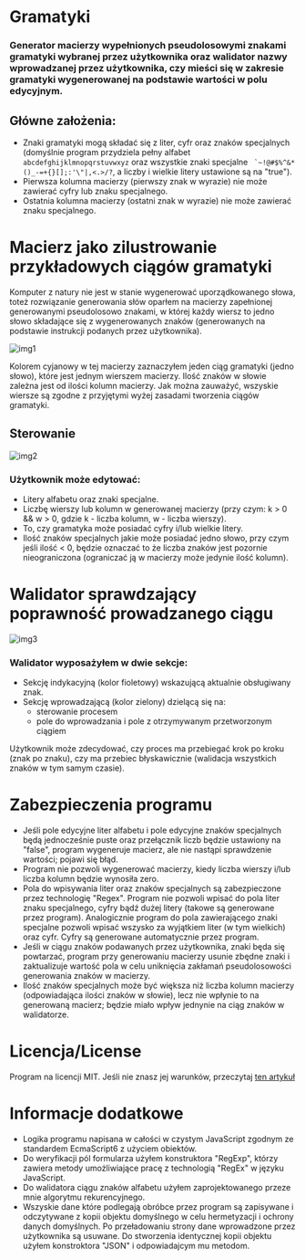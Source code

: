 # Gramatyki

### Generator macierzy wypełnionych pseudolosowymi znakami gramatyki wybranej przez użytkownika oraz walidator nazwy wprowadzanej przez użytkownika, czy mieści się w zakresie gramatyki wygenerowanej na podstawie wartości w polu edycyjnym.

## Główne założenia:
* Znaki gramatyki mogą składać się z liter, cyfr oraz znaków specjalnych (domyślnie program przydziela pełny alfabet `abcdefghijklmnopqrstuvwxyz` oraz wszystkie znaki specjalne `` `~!@#$%^&*()_-=+{}[];:'\"|,<.>/?``, a liczby i wielkie litery ustawione są na "true").
* Pierwsza kolumna macierzy (pierwszy znak w wyrazie) nie może zawierać cyfry lub znaku specjalnego.
* Ostatnia kolumna macierzy (ostatni znak w wyrazie) nie może zawierać znaku specjalnego.

# Macierz jako zilustrowanie przykładowych ciągów gramatyki
Komputer z natury nie jest w stanie wygenerować uporządkowanego słowa, toteż rozwiązanie generowania słów oparłem na macierzy zapełnionej generowanymi pseudolosowo znakami, w której każdy wiersz to jedno słowo składające się z wygenerowanych znaków (generowanych na podstawie instrukcji podanych przez użytkownika).

![img1](https://user-images.githubusercontent.com/61552854/119264429-6e740680-bbe3-11eb-9dc3-cade0dfafb6d.PNG)

Kolorem cyjanowy w tej macierzy zaznaczyłem jeden ciąg gramatyki (jedno słowo), które jest jednym wierszem macierzy. Ilość znaków w słowie zależna jest od ilości kolumn macierzy. Jak można zauważyć, wszyskie wiersze są zgodne z przyjętymi wyżej zasadami tworzenia ciągów gramatyki.

## Sterowanie

![img2](https://user-images.githubusercontent.com/61552854/119259205-6a3cee80-bbcd-11eb-9c4e-d92f3192405e.png)

### Użytkownik może edytować:
* Litery alfabetu oraz znaki specjalne.
* Liczbę wierszy lub kolumn w generowanej macierzy (przy czym: k > 0 && w > 0, gdzie k - liczba kolumn, w - liczba wierszy).
* To, czy gramatyka może posiadać cyfry i/lub wielkie litery.
* Ilość znaków specjalnych jakie może posiadać jedno słowo, przy czym jeśli ilość < 0, będzie oznaczać to że liczba znaków jest pozornie nieograniczona (ograniczać ją w macierzy może jedynie ilość kolumn).

# Walidator sprawdzający poprawność prowadzanego ciągu

![img3](https://user-images.githubusercontent.com/61552854/119265108-d4618d80-bbe5-11eb-8f9c-0abd5a704add.png)

### Walidator wyposażyłem w dwie sekcje: 
- Sekcję indykacyjną (kolor fioletowy) wskazującą aktualnie obsługiwany znak.
- Sekcję wprowadzającą (kolor zielony) dzielącą się na:
  - sterowanie procesem
  - pole do wprowadzania i pole z otrzymywanym przetworzonym ciągiem

Użytkownik może zdecydować, czy proces ma przebiegać krok po kroku (znak po znaku), czy ma przebiec błyskawicznie (walidacja wszystkich znaków w tym samym czasie).

# Zabezpieczenia programu
* Jeśli pole edycyjne liter alfabetu i pole edycyjne znaków specjalnych będą jednocześnie puste oraz przełącznik liczb będzie ustawiony na "false", program wygeneruje macierz, ale nie nastąpi sprawdzenie wartości; pojawi się błąd.
* Program nie pozwoli wygenerować macierzy, kiedy liczba wierszy i/lub liczba kolumn będzie wynosiła zero.
* Pola do wpisywania liter oraz znaków specjalnych są zabezpieczone przez technologię "Regex". Program nie pozwoli wpisać do pola liter znaku specjalnego, cyfry bądź dużej litery (takowe są generowane przez program). Analogicznie program do pola zawierającego znaki specjalne pozwoli wpisać wszysko za wyjątkiem liter (w tym wielkich) oraz cyfr. Cyfry są generowane automatycznie przez program.
* Jeśli w ciągu znaków podawanych przez użytkownika, znaki będa się powtarzać, program przy generowaniu macierzy usunie zbędne znaki i zaktualizuje wartość pola w celu uniknięcia zakłamań pseudolosowości generowania znaków w macierzy.
* Ilość znaków specjalnych może być większa niż liczba kolumn macierzy (odpowiadająca ilości znaków w słowie), lecz nie wpłynie to na generowaną macierz; będzie miało wpływ jednynie na ciąg znaków w walidatorze.

# Licencja/License
Program na licencji MIT. Jeśli nie znasz jej warunków, przeczytaj [ten artykuł](https://en.wikipedia.org/wiki/MIT_License)

# Informacje dodatkowe
* Logika programu napisana w całości w czystym JavaScript zgodnym ze standardem EcmaScript6 z użyciem obiektów.
* Do weryfikacji pól formularza użyłem konstruktora "RegExp", którzy zawiera metody umożliwiające pracę z technologią "RegEx" w języku JavaScript.
* Do walidatora ciągu znaków alfabetu użyłem zaprojektowanego przeze mnie algorytmu rekurencyjnego.
* Wszyskie dane które podlegają obróbce przez program są zapisywane i odczytywane z kopii objektu domyślnego w celu hermetyzacji i ochrony danych domyślnych. Po przeładowaniu strony dane wprowadzone przez użytkownika są usuwane. Do stworzenia identycznej kopii objektu użyłem konstroktora "JSON" i odpowiadajcym mu metodom.
